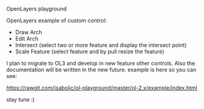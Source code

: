 OpenLayers playground

OpenLayers example of custom control:
- Draw Arch
- Edit Arch
- Intersect  (select two or more feature and display the intersect point)
- Scale Feature (select feature and by pull resize the feature)

I plan to migrate to OL3 and develop in new feature other controls.
Also the documentation will be written in the new future.
example is here so you can see:

https://rawgit.com/isabolic/ol-playground/master/ol-2.x/example/index.html

stay tune :)
